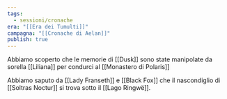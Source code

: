 ```yaml
---
tags:
  - sessioni/cronache
era: "[[Era dei Tumulti]]"
campagna: "[[Cronache di Aelan]]"
publish: true
---
```


Abbiamo scoperto che le memorie di [[Dusk]] sono state manipolate da sorella [[Liliana]] per condurci al [[Monastero di Polaris]]

Abbiamo saputo da [[Lady Franseth]] e [[Black Fox]] che il nascondiglio di [[Soltras Noctur]] si trova sotto il [[Lago Ringwë]].